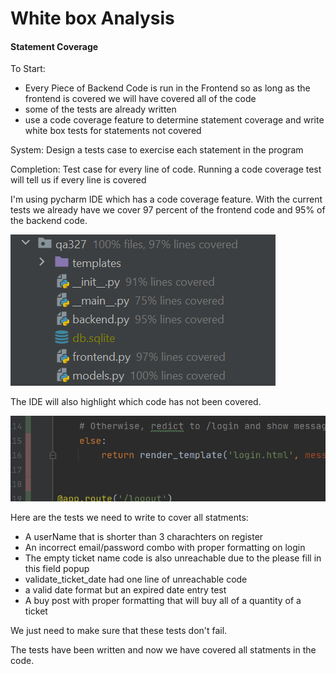 # White box Analysis


#### Statement Coverage
To Start:
* Every Piece of Backend Code is run in the Frontend so as long as the frontend is covered we will have covered all of the code
* some of the tests are already written
* use a code coverage feature to determine statement coverage and write white box tests for statements not covered

System: Design a tests case to exercise each statement in the program

Completion: Test case for every line of code. Running a code coverage test will tell us if every line is covered
 
 I'm using pycharm IDE which has a code coverage feature. With the current tests we already have we cover 97 percent of the
 frontend code and 95% of the backend code. 
 
 
![Code Coverage Before Whitebox](/assets/images/coverageBefore.png)

The IDE will also highlight which code has not been covered.

![IDE highlighting a non covered else statment](/assets/images/highlightPycharm.png)

Here are the tests we need to write to cover all statments:
* A userName that is shorter than 3 charachters on register
* An incorrect email/password combo with proper formatting on login
* The empty ticket name code is also unreachable due to the please fill in this field popup
* validate_ticket_date had one line of unreachable code
* a valid date format but an expired date entry test
* A buy post with proper formatting that will buy all of a quantity of a ticket

We just need to make sure that these tests don't fail. 

The tests have been written and now we have covered all statments in the code.
